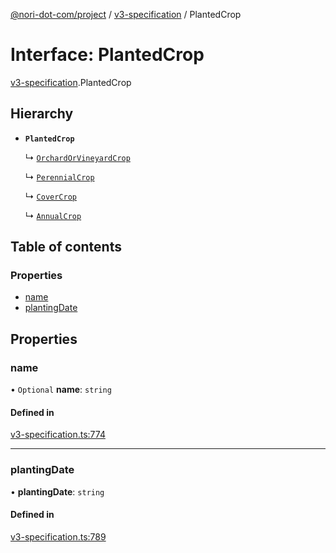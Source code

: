 [@nori-dot-com/project](../README.md) / [v3-specification](../modules/v3_specification.md) / PlantedCrop

# Interface: PlantedCrop

[v3-specification](../modules/v3_specification.md).PlantedCrop

## Hierarchy

- **`PlantedCrop`**

  ↳ [`OrchardOrVineyardCrop`](v3_specification.OrchardOrVineyardCrop.md)

  ↳ [`PerennialCrop`](v3_specification.PerennialCrop.md)

  ↳ [`CoverCrop`](v3_specification.CoverCrop.md)

  ↳ [`AnnualCrop`](v3_specification.AnnualCrop.md)

## Table of contents

### Properties

- [name](v3_specification.PlantedCrop.md#name)
- [plantingDate](v3_specification.PlantedCrop.md#plantingdate)

## Properties

### name

• `Optional` **name**: `string`

#### Defined in

[v3-specification.ts:774](https://github.com/nori-dot-eco/nori-dot-com/blob/efae8bc/packages/project/src/v3-specification.ts#L774)

___

### plantingDate

• **plantingDate**: `string`

#### Defined in

[v3-specification.ts:789](https://github.com/nori-dot-eco/nori-dot-com/blob/efae8bc/packages/project/src/v3-specification.ts#L789)
